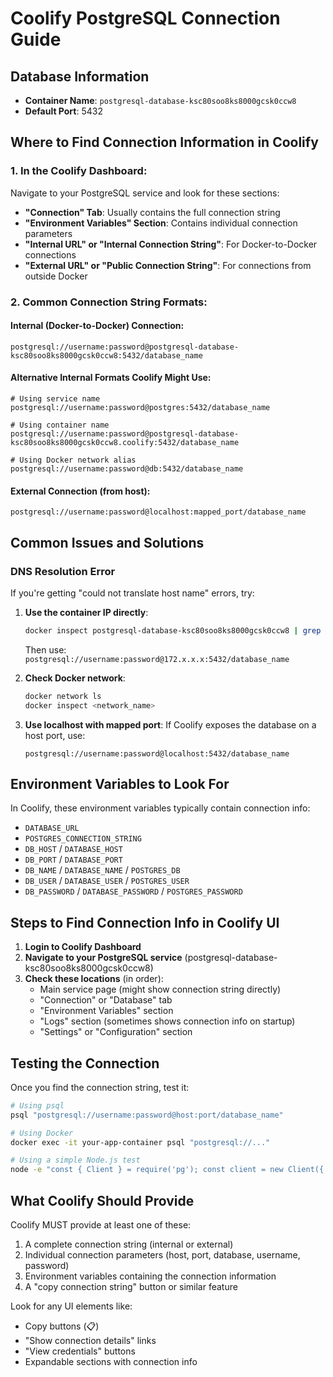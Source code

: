 # Coolify PostgreSQL Connection Guide

## Database Information
- **Container Name**: `postgresql-database-ksc80soo8ks8000gcsk0ccw8`
- **Default Port**: 5432

## Where to Find Connection Information in Coolify

### 1. In the Coolify Dashboard:
Navigate to your PostgreSQL service and look for these sections:

- **"Connection" Tab**: Usually contains the full connection string
- **"Environment Variables" Section**: Contains individual connection parameters
- **"Internal URL" or "Internal Connection String"**: For Docker-to-Docker connections
- **"External URL" or "Public Connection String"**: For connections from outside Docker

### 2. Common Connection String Formats:

#### Internal (Docker-to-Docker) Connection:
```
postgresql://username:password@postgresql-database-ksc80soo8ks8000gcsk0ccw8:5432/database_name
```

#### Alternative Internal Formats Coolify Might Use:
```
# Using service name
postgresql://username:password@postgres:5432/database_name

# Using container name
postgresql://username:password@postgresql-database-ksc80soo8ks8000gcsk0ccw8.coolify:5432/database_name

# Using Docker network alias
postgresql://username:password@db:5432/database_name
```

#### External Connection (from host):
```
postgresql://username:password@localhost:mapped_port/database_name
```

## Common Issues and Solutions

### DNS Resolution Error
If you're getting "could not translate host name" errors, try:

1. **Use the container IP directly**:
   ```bash
   docker inspect postgresql-database-ksc80soo8ks8000gcsk0ccw8 | grep IPAddress
   ```
   Then use: `postgresql://username:password@172.x.x.x:5432/database_name`

2. **Check Docker network**:
   ```bash
   docker network ls
   docker inspect <network_name>
   ```

3. **Use localhost with mapped port**:
   If Coolify exposes the database on a host port, use:
   ```
   postgresql://username:password@localhost:5432/database_name
   ```

## Environment Variables to Look For

In Coolify, these environment variables typically contain connection info:

- `DATABASE_URL`
- `POSTGRES_CONNECTION_STRING`
- `DB_HOST` / `DATABASE_HOST`
- `DB_PORT` / `DATABASE_PORT`
- `DB_NAME` / `DATABASE_NAME` / `POSTGRES_DB`
- `DB_USER` / `DATABASE_USER` / `POSTGRES_USER`
- `DB_PASSWORD` / `DATABASE_PASSWORD` / `POSTGRES_PASSWORD`

## Steps to Find Connection Info in Coolify UI

1. **Login to Coolify Dashboard**
2. **Navigate to your PostgreSQL service** (postgresql-database-ksc80soo8ks8000gcsk0ccw8)
3. **Check these locations** (in order):
   - Main service page (might show connection string directly)
   - "Connection" or "Database" tab
   - "Environment Variables" section
   - "Logs" section (sometimes shows connection info on startup)
   - "Settings" or "Configuration" section

## Testing the Connection

Once you find the connection string, test it:

```bash
# Using psql
psql "postgresql://username:password@host:port/database_name"

# Using Docker
docker exec -it your-app-container psql "postgresql://..."

# Using a simple Node.js test
node -e "const { Client } = require('pg'); const client = new Client({ connectionString: 'postgresql://...' }); client.connect().then(() => { console.log('Connected!'); client.end(); }).catch(err => console.error('Error:', err));"
```

## What Coolify Should Provide

Coolify MUST provide at least one of these:
1. A complete connection string (internal or external)
2. Individual connection parameters (host, port, database, username, password)
3. Environment variables containing the connection information
4. A "copy connection string" button or similar feature

Look for any UI elements like:
- Copy buttons (📋)
- "Show connection details" links
- "View credentials" buttons
- Expandable sections with connection info